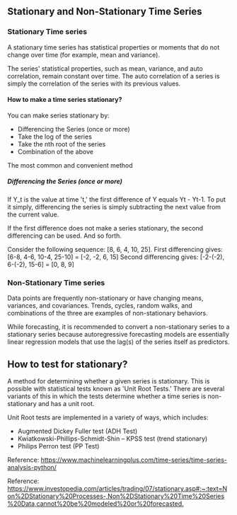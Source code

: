 ##  Stationary and Non-Stationary Time Series

### Stationary Time series
A stationary time series has statistical properties or moments 
that do not change over time (for example, mean and variance).

The series' statistical properties, such as mean, variance, and 
auto correlation, remain constant over time. The auto correlation
of a series is simply the correlation of the series with its 
previous values.

#### How to make a time series stationary?

You can make series stationary by:

* Differencing the Series (once or more)
* Take the log of the series
* Take the nth root of the series
* Combination of the above

The most common and convenient method 
##### Differencing the Series (once or more)

If Y_t is the value at time 't,' the first difference of Y equals
Yt - Yt-1. To put it simply, differencing the series is simply subtracting
the next value from the current value.

If the first difference does not make a series stationary, the second 
differencing can be used. And so forth.

Consider the following sequence: [8, 6, 4, 10, 25].
First differencing gives: [6-8, 4-6, 10-4, 25-10] = [-2, -2, 6, 15]
Second differencing gives: [-2-(-2), 6-(-2), 15-6] = [0, 8, 9]

### Non-Stationary Time series

Data points are frequently non-stationary or have changing means,
variances, and covariances. Trends, cycles, random walks, and combinations 
of the three are examples of non-stationary behaviors.

While forecasting, it is recommended to convert a non-stationary series to a 
stationary series because autoregressive forecasting models are essentially linear
regression models that use the lag(s) of the series itself as predictors.


## How to test for stationary?

A method for determining whether a given series is stationary. This 
is possible with statistical tests known as 'Unit Root Tests.' There 
are several variants of this in which the tests determine whether a 
time series is non-stationary and has a unit root.

Unit Root tests are implemented in a variety of ways, which includes:

* Augmented Dickey Fuller test (ADH Test)
* Kwiatkowski-Phillips-Schmidt-Shin – KPSS test (trend stationary)
* Philips Perron test (PP Test)


Reference: <https://www.machinelearningplus.com/time-series/time-series-analysis-python/>

Reference: <https://www.investopedia.com/articles/trading/07/stationary.asp#:~:text=Non%2DStationary%20Processes-,Non%2DStationary%20Time%20Series%20Data,cannot%20be%20modeled%20or%20forecasted.>